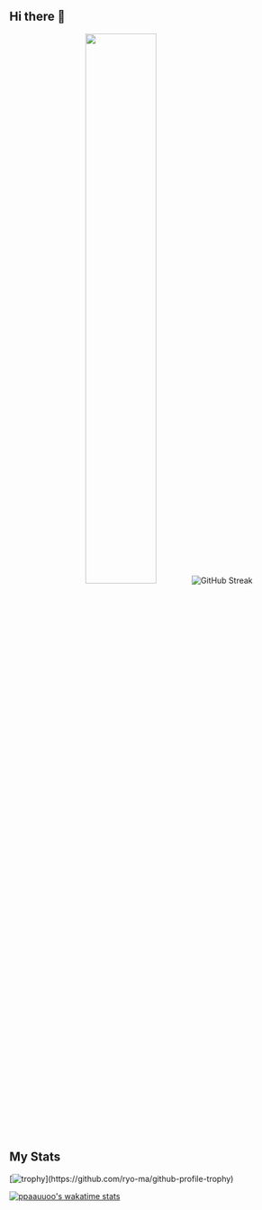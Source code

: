 ## Hi there 👋

<p align="center">
    <img height="50%" width="auto" src ="https://github-readme-stats.vercel.app/api/top-langs/?username=ppaauuoo&layout=compact&hide_border=true&theme=darcula&bg_color=00000000&langs_count=6>
  
</p>
    
  [![GitHub Streak](https://streak-stats.demolab.com/?user=ppaauuoo)](https://git.io/streak-stats)

## My Stats

  [![trophy](https://github-profile-trophy.vercel.app/?username=ppaauuoo&rank=-C,-B,-?)](https://github.com/ryo-ma/github-profile-trophy)
    
  [![ppaauuoo's wakatime stats](https://github-readme-stats.vercel.app/api/wakatime?username=ppaauuoo&layout=compact)](https://github.com/anuraghazra/github-readme-stats)
